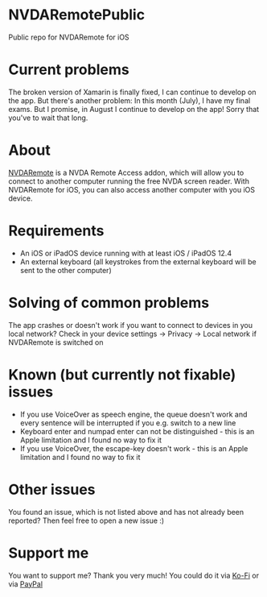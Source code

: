 # NVDARemotePublic
Public repo for NVDARemote for iOS

# Current problems
The broken version of Xamarin is finally fixed, I can continue to develop on the app. But there's another problem: In this month (July), I have my final exams. But I promise, in August I continue to develop on the app! Sorry that you've to wait that long.

# About
[NVDARemote](https://github.com/nvdaremote/nvdaremote) is a NVDA Remote Access addon, which will allow you to connect to another computer running the free NVDA screen reader. With NVDARemote for iOS, you can also access another computer with you iOS device.

# Requirements
- An iOS or iPadOS device running with at least iOS / iPadOS 12.4
- An external keyboard (all keystrokes from the external keyboard will be sent to the other computer)

# Solving of common problems
The app crashes or doesn't work if you want to connect to devices in you local network? Check in your device settings -> Privacy -> Local network if NVDARemote is switched on

# Known (but currently not fixable) issues
- If you use VoiceOver as speech engine, the queue doesn't work and every sentence will be interrupted if you e.g. switch to a new line
- Keyboard enter and numpad enter can not be distinguished - this is an Apple limitation and I found no way to fix it
- If you use VoiceOver, the escape-key doesn't work -  this is an Apple limitation and I found no way to fix it

# Other issues
You found an issue, which is not listed above and has not already been reported? Then feel free to open a new issue :)

# Support me
You want to support me? Thank you very much! You could do it via [Ko-Fi](https://ko-fi.com/mjssoft) or via [PayPal](https://paypal.me/mjssoft)
